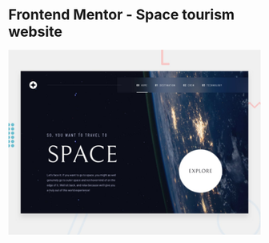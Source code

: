 # Frontend Mentor - Space tourism website

![Design preview for the Space tourism website coding challenge](./docs/preview.jpg)